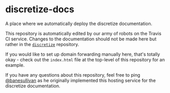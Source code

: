 # discretize-docs

A place where we automatically deploy the discretize documentation.

This repository is automatically edited by our army of robots on the
Travis CI service. Changes to the documentation should not be made
here but rather in the [`discretize`](https://github.com/simpeg/discretize)
repository.

If you would like to set up domain forwarding manually here, that's
totally okay - check out the `index.html` file at the top-level of
this repository for an example.

If you have any questions about this repository, feel free to ping
[@banesullivan](https://github.com/banesullivan) as he originally 
implemented this hosting service for the discretize documentation.
